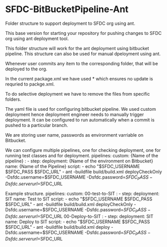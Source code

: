 # SFDC-BitBucketPipeline-Ant
Folder structure to support deployment to SFDC org using ant.

This base version for starting your repository for pushing changes to SFDC org using ant deployment tool.

This folder structure will work for the ant deployment using bitbucket pipeline.  This structure can also be used for manual dpeloyment using ant.

Whenever user commits any item to the corresponding folder, that will be deployed to the org.

In the current package.xml we have used * which ensures no update is requried to packge.xml.

To do selective deployment we have to remove the files from specific folders.

The yaml file is used for configuring bitbucket pipeline. We used custom deployment hence deployment engineer needs to manually trigger deployment.
It can be configured to run automatically when a commit is pushed to a particular branch.

We are storing user name, passwords as environment varriable on Bitbucket.

We can configure multiple pipelines, one for checking deployment, one for running test classes and for deployment.
pipelines:
    custom:
      {Name of the pipeline} : 
        - step:
            deployment: {Name of the environment on Bitbucket}
            name: {Name of the Pipeline}
            script:
                - echo "$SFDC_USERNAME $SFDC_PASS $SFDC_URL"
                - ant -buildfile build/build.xml deployCheckOnly -Dsfdc.username=$SFDC_USERNAME -Dsfdc.password=$SFDC_PASS -Dsfdc.serverurl=$SFDC_URL



Example structure.
pipelines:
    custom:
      00-test-to-SIT : 
        - step:
            deployment: SIT
            name: Test to SIT
            script:
                - echo "$SFDC_USERNAME $SFDC_PASS $SFDC_URL"
                - ant -buildfile build/build.xml deployCheckOnly -Dsfdc.username=$SFDC_USERNAME -Dsfdc.password=$SFDC_PASS -Dsfdc.serverurl=$SFDC_URL
	  00-Deploy-to-SIT : 
        - step:
            deployment: SIT
            name: Deploy to SIT
            script:
                - echo "$SFDC_USERNAME $SFDC_PASS $SFDC_URL"
                - ant -buildfile build/build.xml deploy -Dsfdc.username=$SFDC_USERNAME -Dsfdc.password=$SFDC_PASS -Dsfdc.serverurl=$SFDC_URL
